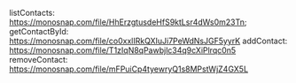 listContacts: https://monosnap.com/file/HhErzgtusdeHfS9ktLsr4dWs0m23Tn;
getContactById: https://monosnap.com/file/co0xxlIRkQXIuJi7PeWdNsJGF5yyrK
addContact: https://monosnap.com/file/T1zIqN8qPawbjlc34q9cXiPlrqc0n5
removeContact: https://monosnap.com/file/mFPuiCp4tyewryQ1s8MPstWjZ4GX5L
